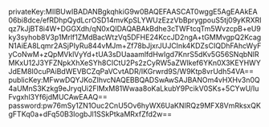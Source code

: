 privateKey:MIIBUwIBADANBgkqhkiG9w0BAQEFAASCAT0wggE5AgEAAkEA06bi8dce/efRDhpQydLcrOSD14mvKpSLYWUzEzzVbBprygpouS5tj09yKRXRIqz7kJjBT8i4W+DGGXdh/qN0xQIDAQABAkBdhe3cTWFtcqTm5WvzcpB+eU9ky3syhob8V3p1Mrlf1ZMdBacWtzVq5DFHE24KccJD2ngA+tGMMvgpQ2KcagN1AiEA8Lqmr2ASjPIyRu844vMJm+Zf78bJjxrJUJCInk4KDZsCIQDhFAhcWyFyCoNwM+zQpMVklVyYd+tUA3sDUaaamlfdHwIgd7KnrS5dKv5G56SNqbNlRMKxU12J3YFZNpkXhXeSYh8CICtU2Ps2zCyRW5aZWIkef6YKn0X3KEYHWYJdEM8I0cuPAiBdWEVBCZqPaVCvtADR/IKGrwrd9S/W9Ktp8vrUdh54VA==
publicKey:MFwwDQYJKoZIhvcNAQEBBQADSwAwSAJBANOm4vHXHv3n0Q4aUMnS3Kzkg9eJryqUi2FlMxM81Wwaa8oKaLkubY9PcikV0SKs+5CYwU/IuFvgxhl3Yf6jdMUCAwEAAQ==
password:pw76mSy1ZN1Ouc2CnU5Ov6hyWX6UaKNIRQz9MFX8VmRksxQKgFTKq0a+dFq50B3IogbJl1SSkPtkaMRxfZfd2w==
